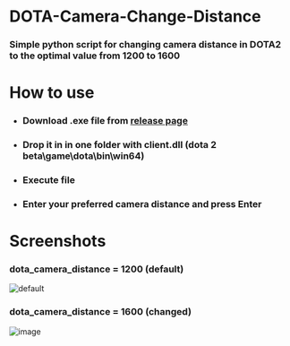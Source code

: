 # DOTA-Camera-Change-Distance
### Simple python script for changing camera distance in DOTA2 to the optimal value from 1200 to 1600

# How to use
- ### Download .exe file from [release page](https://github.com/y0nkers/DOTA-Camera-Change-Distance/releases)
- ### Drop it in in one folder with client.dll (dota 2 beta\game\dota\bin\win64)
- ### Execute file
- ### Enter your preferred camera distance and press Enter

# Screenshots
### dota_camera_distance = 1200 (default)

![default](https://user-images.githubusercontent.com/75331348/191089125-1f937744-84e9-457f-8e60-ecbcb4b00098.png)

### dota_camera_distance = 1600 (changed)

![image](https://user-images.githubusercontent.com/75331348/191089257-8d691158-7265-4c1a-bd20-a5361bc17eb7.png)
